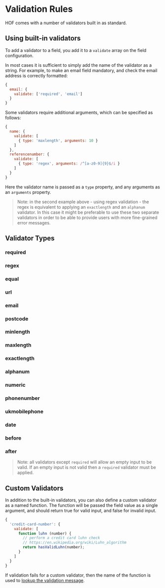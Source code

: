 # Validation Rules

HOF comes with a number of validators built in as standard.

## Using built-in validators

To add a validator to a field, you add it to a `validate` array on the field configuration.

In most cases it is sufficient to simply add the name of the validator as a string. For example, to make an email field mandatory, and check the email address is correctly formatted:

```js
{
  email: {
    validate: ['required', 'email']
  }
}
```

Some validators require additional arguments, which can be specified as follows:

```js
{
  name: {
    validate: [
      { type: 'maxlength', arguments: 10 }
    ]
  },
  referencenumber: {
    validate: [
      { type: 'regex', arguments: /^[a-z0-9]{9}$/i }
    ]
  }
}
```

Here the validator name is passed as a `type` property, and any arguments as an `arguments` property.

> Note: in the second example above - using regex validation - the regex is equivalent to applying an `exactlength` and an `alphanum` validator. In this case it might be preferable to use these two separate validators in order to be able to provide users with more fine-grained error messages.

## Validator Types

### required

### regex

### equal

### url

### email

### postcode

### minlength

### maxlength

### exactlength

### alphanum

### numeric

### phonenumber

### ukmobilephone

### date

### before

### after

> Note: all validators except `required` will allow an empty input to be valid. If an empty input is not valid then a `required` validator must be applied.

## Custom Validators

In addition to the built-in validators, you can also define a custom validator as a named function. The function will be passed the field value as a single argument, and should return true for valid input, and false for invalid input.

```js
{
  'credit-card-number': {
    validate: [
      function luhn (number) {
        // perform a credit card luhn check
        // https://en.wikipedia.org/wiki/Luhn_algorithm
        return hasValidLuhn(number);
      }
    ]
  }
}
```

If validation fails for a custom validator, then the name of the function is used to [lookup the validation message](#validation-messaging).
